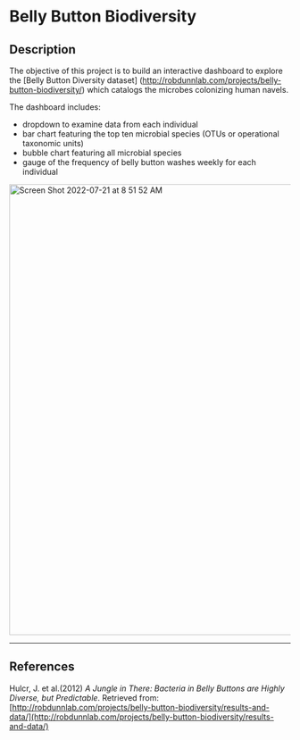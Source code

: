 # Belly Button Biodiversity 

## Description
The objective of this project is to build an interactive dashboard to explore the [Belly Button Diversity dataset] (http://robdunnlab.com/projects/belly-button-biodiversity/) which catalogs the microbes colonizing human navels. 

The dashboard includes:
* dropdown to examine data from each individual
* bar chart featuring the top ten microbial species (OTUs or operational taxonomic units)
* bubble chart featuring all microbial species
* gauge of the frequency of belly button washes weekly for each individual

<img width="808" alt="Screen Shot 2022-07-21 at 8 51 52 AM" src="https://user-images.githubusercontent.com/100361900/180218619-58f63d5f-9614-46c3-a28a-85b491d2edbf.png">

- - -

## References

Hulcr, J. et al.(2012) _A Jungle in There: Bacteria in Belly Buttons are Highly Diverse, but Predictable_. Retrieved from: [http://robdunnlab.com/projects/belly-button-biodiversity/results-and-data/](http://robdunnlab.com/projects/belly-button-biodiversity/results-and-data/)


